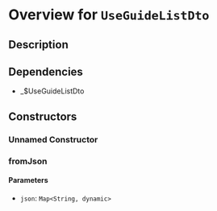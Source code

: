 # Overview for `UseGuideListDto`

## Description



## Dependencies

- _$UseGuideListDto

## Constructors

### Unnamed Constructor


### fromJson


#### Parameters

- `json`: `Map<String, dynamic>`
